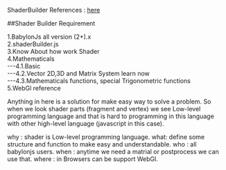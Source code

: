 
ShaderBuilder References : <a href='http://cdn.rawgit.com/RNasimiAsl/Extensions/master/ShaderBuilder/Documentation/ShaderBuilderReferences.html'>here</a>

##Shader Builder Requirement

1.BabylonJs all version (2+).x </br>
2.shaderBuilder.js</br>
3.Know About how work Shader </br>
4.Mathematicals</br>
---4.1.Basic</br>
---4.2.Vector 2D,3D and Matrix System learn now</br>
---4.3.Mathematicals functions, special Trigonometric functions</br>
5.WebGl reference</br>


Anything in here is a solution for make easy way to solve a problem. So when we look shader parts (fragment and vertex) we see Low-level programming language and that is hard to programming in this language with other high-level language (javascript in this case).


why : shader is Low-level programming language.
what: define some structure and function to make easy and understandable.
who : all babylonjs users.
when : anytime we need a matrial or postprocess we can use that.
where : in Browsers can be support WebGl.

